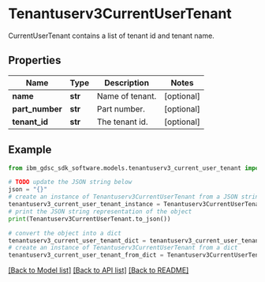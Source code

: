 # Tenantuserv3CurrentUserTenant

CurrentUserTenant contains a list of tenant id and tenant name.

## Properties

Name | Type | Description | Notes
------------ | ------------- | ------------- | -------------
**name** | **str** | Name of tenant. | [optional] 
**part_number** | **str** | Part number. | [optional] 
**tenant_id** | **str** | The tenant id. | [optional] 

## Example

```python
from ibm_gdsc_sdk_software.models.tenantuserv3_current_user_tenant import Tenantuserv3CurrentUserTenant

# TODO update the JSON string below
json = "{}"
# create an instance of Tenantuserv3CurrentUserTenant from a JSON string
tenantuserv3_current_user_tenant_instance = Tenantuserv3CurrentUserTenant.from_json(json)
# print the JSON string representation of the object
print(Tenantuserv3CurrentUserTenant.to_json())

# convert the object into a dict
tenantuserv3_current_user_tenant_dict = tenantuserv3_current_user_tenant_instance.to_dict()
# create an instance of Tenantuserv3CurrentUserTenant from a dict
tenantuserv3_current_user_tenant_from_dict = Tenantuserv3CurrentUserTenant.from_dict(tenantuserv3_current_user_tenant_dict)
```
[[Back to Model list]](../README.md#documentation-for-models) [[Back to API list]](../README.md#documentation-for-api-endpoints) [[Back to README]](../README.md)


